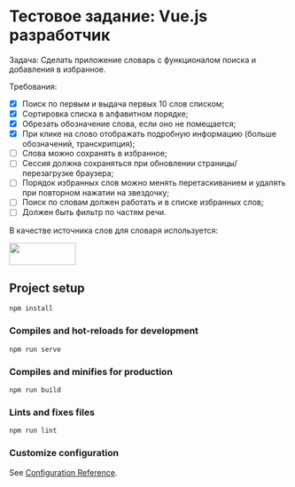 # Тестовое задание: Vue.js разработчик
Задача: Сделать приложение словарь с функционалом поиска и добавления в избранное.

Требования:

- [x] Поиск по первым и выдача первых 10 слов списком;
- [x] Сортировка списка в алфавитном порядке;
- [x] Обрезать обозначение слова, если оно не помещается;
- [x] При клике на слово отображать подробную информацию (больше обозначений, транскрипция);
- [ ] Слова можно сохранять в избранное;
- [ ] Сессия должна сохраняться при обновлении страницы/перезагрузке браузера;
- [ ] Порядок избранных слов можно менять перетаскиванием и удалять при повторном нажатии на звездочку;
- [ ] Поиск по словам должен работать и в списке избранных слов;
- [ ] Должен быть фильтр по частям речи.

В качестве источника слов для словаря используется:

[<img src="https://www.datamuse.com/api/datamuse-logo-rgb.png" width="120" height="40">](https://www.datamuse.com/api/)

## Project setup
```
npm install
```

### Compiles and hot-reloads for development
```
npm run serve
```

### Compiles and minifies for production
```
npm run build
```

### Lints and fixes files
```
npm run lint
```

### Customize configuration
See [Configuration Reference](https://cli.vuejs.org/config/).
